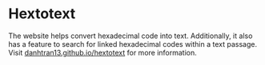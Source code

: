 # Hextotext
The website helps convert hexadecimal code into text. Additionally, it also has a feature to search for linked hexadecimal codes within a text passage.
Visit <a href="danhtran13.github.io/hextotext">danhtran13.github.io/hextotext</a> for more information.
